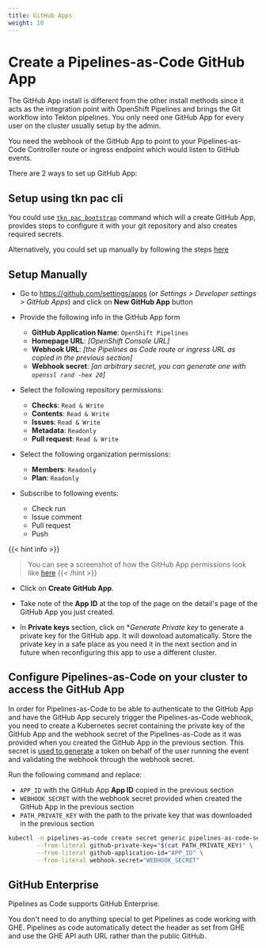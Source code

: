 ```yaml
---
title: GitHub Apps
weight: 10
---
```


# Create a Pipelines-as-Code GitHub App

The GitHub App install is different from the other install methods since it
acts as the integration point with OpenShift Pipelines and brings the Git
workflow into Tekton pipelines. You only need one GitHub App for every user on
the cluster usually setup by the admin.

You need the webhook of the GitHub App to point to your Pipelines-as-Code
Controller route or ingress endpoint which would listen to GitHub events.

There are 2 ways to set up GitHub App:

## Setup using tkn pac cli

You could use [`tkn pac bootstrap`](/docs/guide/cli) command which will a create GitHub App, provides
steps to configure it with your git repository and also creates required secrets.

Alternatively, you could set up manually by following the steps [here](#setup-manually)

## Setup Manually

* Go to <https://github.com/settings/apps> (or *Settings > Developer settings > GitHub Apps*) and click on **New GitHub
  App** button
* Provide the following info in the GitHub App form
  * **GitHub Application Name**: `OpenShift Pipelines`
  * **Homepage URL**: *[OpenShift Console URL]*
  * **Webhook URL**: *[the Pipelines as Code route or ingress URL as copied in the previous section]*
  * **Webhook secret**: *[an arbitrary secret, you can generate one with `openssl rand -hex 20`]*

* Select the following repository permissions:
  * **Checks**: `Read & Write`
  * **Contents**: `Read & Write`
  * **Issues**: `Read & Write`
  * **Metadata**: `Readonly`
  * **Pull request**: `Read & Write`

* Select the following organization permissions:
  * **Members**: `Readonly`
  * **Plan**: `Readonly`

* Subscribe to following events:
  * Check run
  * Issue comment
  * Pull request
  * Push

{{< hint info >}}
> You can see a screenshot of how the GitHub App permissions look like [here](https://user-images.githubusercontent.com/98980/124132813-7e53f580-da81-11eb-9eb4-e4f1487cf7a0.png)
{{< /hint >}}

* Click on **Create GitHub App**.

* Take note of the **App ID** at the top of the page on the detail's page of the GitHub App you just created.

* In **Private keys** section, click on **Generate Private key* to generate a private key for the GitHub app. It will
  download automatically. Store the private key in a safe place as you need it in the next section and in future when
  reconfiguring this app to use a different cluster.

## Configure Pipelines-as-Code on your cluster to access the GitHub App

In order for Pipelines-as-Code to be able to authenticate to the GitHub App and have the GitHub App securely trigger the
Pipelines-as-Code webhook, you need to create a Kubernetes secret containing the private key of the GitHub App and the
webhook secret of the Pipelines-as-Code as it was provided when you created the GitHub App in the previous section. This
secret
is [used to generate](https://docs.github.com/en/developers/apps/building-github-apps/identifying-and-authorizing-users-for-github-apps)
a token on behalf of the user running the event and validating the webhook
through the webhook secret.

Run the following command and replace:

* `APP_ID` with the GitHub App **App ID** copied in the previous section
* `WEBHOOK_SECRET` with the webhook secret provided when created the GitHub App
  in the previous section
* `PATH_PRIVATE_KEY` with the path to the private key that was downloaded in the
  previous section

```bash
kubectl -n pipelines-as-code create secret generic pipelines-as-code-secret \
        --from-literal github-private-key="$(cat PATH_PRIVATE_KEY)" \
        --from-literal github-application-id="APP_ID" \
        --from-literal webhook.secret="WEBHOOK_SECRET"
```

## GitHub Enterprise

Pipelines as Code supports GitHub Enterprise.

You don't need to do anything special to get Pipelines as code working with
GHE. Pipelines as code automatically detect the header as set from GHE and
use the GHE API auth URL rather than the public GitHub.
